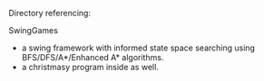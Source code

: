 Directory referencing:

SwingGames 
  - a swing framework with informed state space searching using BFS/DFS/A*/Enhanced A* algorithms.
  - a christmasy program inside as well.

